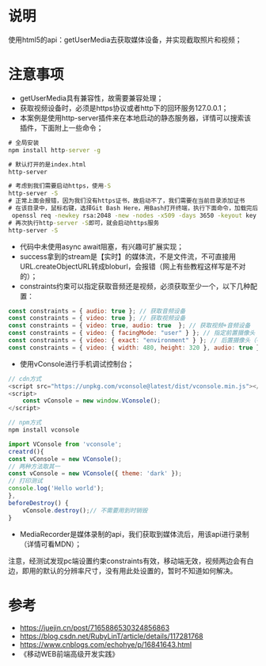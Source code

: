 # 说明
使用html5的api：getUserMedia去获取媒体设备，并实现截取照片和视频；

# 注意事项
- getUserMedia具有兼容性，故需要兼容处理；
- 获取视频设备时，必须是https协议或者http下的回环服务127.0.0.1；
- 本案例是使用http-server插件来在本地启动的静态服务器，详情可以搜索该插件，下面附上一些命令；
```cmd
# 全局安装
npm install http-server -g

# 默认打开的是index.html
http-server

# 考虑到我们需要启动https，使用-S
http-server -S
# 正常上面会报错，因为我们没有https证书，故启动不了，我们需要在当前目录添加证书
# 在该目录中，鼠标右键，选择Git Bash Here，用Bash打开终端，执行下面命令，加载完后一路按回车，就会生成cert.pem和key.pem；
 openssl req -newkey rsa:2048 -new -nodes -x509 -days 3650 -keyout key.pem -out cert.pem
# 再次执行http-server -S即可，就会启动https服务
http-server -S
```
- 代码中未使用async await阻塞，有兴趣可扩展实现；
- success拿到的stream是【实时】的媒体流，不是文件流，不可直接用URL.createObjectURL转成bloburl，会报错（网上有些教程这样写是不对的）；
- constraints约束可以指定获取音频还是视频，必须获取至少一个，以下几种配置：
```js
const constraints = { audio: true }; // 获取音频设备
const constraints = { video: true }; // 获取视频设备
const constraints = { video: true, audio: true  }; // 获取视频+音频设备
const constraints = { video: { facingMode: "user" } }; // 指定前置摄像头（手机端）
const constraints = { video: { exact: "environment" } }; // 后置摄像头（手机端），
const constraints = { video: { width: 480, height: 320 }, audio: true }; // 指定分辨率，不指定摄像头默认后置
```
- 使用vConsole进行手机调试控制台；
```js
// cdn方式
<script src="https://unpkg.com/vconsole@latest/dist/vconsole.min.js"></script>
<script>
	const vConsole = new window.VConsole();
</script>

// npm方式
npm install vconsole

import VConsole from 'vconsole';
creatrd(){
const vConsole = new VConsole();
// 两种方法取其一
const vConsole = new VConsole({ theme: 'dark' });
// 打印测试
console.log('Hello world');
},
beforeDestroy() {
    vConsole.destroy();// 不需要用到时销毁
}
```
- MediaRecorder是媒体录制的api，我们获取到媒体流后，用该api进行录制（详情可看MDN）；

注意，经测试发现pc端设置约束constraints有效，移动端无效，视频两边会有白边，即用的默认的分辨率尺寸，没有用此处设置的，暂时不知道如何解决。
# 参考
- https://juejin.cn/post/7165886530324856863
- https://blog.csdn.net/RubyLinT/article/details/117281768
- https://www.cnblogs.com/echohye/p/16841643.html
- 《移动WEB前端高级开发实践》
